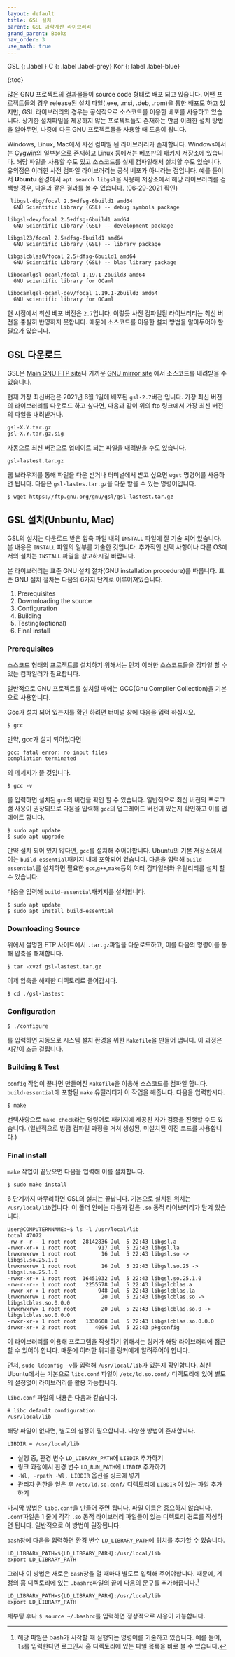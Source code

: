 ```yaml
---
layout: default
title: GSL 설치
parent: GSL 과학계산 라이브러리
grand_parent: Books
nav_order: 3
use_math: true
---
```


GSL
{: .label }
C
{: .label .label-grey}
Kor
{: label .label-blue}

{:toc}

 많은 GNU 프로젝트의 결과물들이 source code 형태로 배포 되고 있습니다. 어떤 프로젝트들의 경우 release된 설치 파일(.exe, .msi, .deb, .rpm)을 통한 배포도 하고 있지만, GSL 라이브러리의 경우는 공식적으로 소스코드를 이용한 베포를 사용하고 있습니다. 상기한 설치파일을 제공하지 않는 프로젝트들도 존재하는 만큼 이러한 설치 방법을 알아두면, 나중에 다른  GNU 프로젝트들을 사용할 때 도움이 됩니다.
 
 Windows, Linux, Mac에서 사전 컴파일 된 라이브러리가 존재합니다. Windows에서는 [Cygwin](http://www.cygwin.com/)의 일부분으로 존재하고 Linux 등에서는 베포판의 패키지 저장소에 있습니다. 해당 파일을 사용할 수도 있고 소스코드를 실제 컴파일해서 설치할 수도 있습니다. 유의점은 이러한 사전 컴파일 라이브러리는 공식 베포가 아니라는 점입니다. 예를 들어서 **Ubuntu** 환경에서 `apt search libgsl`을 사용해 저장소에서 해당 라이브러리를 검색할 경우, 다음과 같은 결과를 볼 수 있습니다. (06-29-2021 확인)

```
 libgsl-dbg/focal 2.5+dfsg-6build1 amd64
  GNU Scientific Library (GSL) -- debug symbols package

libgsl-dev/focal 2.5+dfsg-6build1 amd64
  GNU Scientific Library (GSL) -- development package

libgsl23/focal 2.5+dfsg-6build1 amd64
  GNU Scientific Library (GSL) -- library package

libgslcblas0/focal 2.5+dfsg-6build1 amd64
  GNU Scientific Library (GSL) -- blas library package

libocamlgsl-ocaml/focal 1.19.1-2build3 amd64
  GNU scientific library for OCaml

libocamlgsl-ocaml-dev/focal 1.19.1-2build3 amd64
  GNU scientific library for OCaml
```

 현 시점에서 최신 베포 버전은 `2.7`입니다. 이렇듯 사전 컴파일된 라이브러리는 최신 버전을 충실히 반영하지 못합니다. 때문에 소스코드를 이용한 설치 방법을 알아두어야 할 필요가 있습니다.

## GSL 다운로드 
 GSL은 [Main GNU FTP site](ftp://ftp.gnu.org/gnu/gsl/)나 가까운 [GNU mirror site](http://ftpmirror.gnu.org/gsl/) 에서 소스코드를 내려받을 수 있습니다.

 현재 가장 최신버전은 2021년 6월 1일에 배포된 `gsl-2.7`버전 입니다. 가장 최신 버전의 라이브러리를 다운로드 하고 싶다면, 다음과 같이 위의 ftp 링크에서 가장 최신 버전의 파일을 내려받거나.
```
gsl-X.Y.tar.gz
gsl-X.Y.tar.gz.sig
```
 자동으로 최신 버전으로 업데이트 되는 파일을 내려받을 수도 있습니다.
```
gsl-lastest.tar.gz
```
 웹 브라우저를 통해 파일을 다운 받거나 터미널에서 받고 싶으면 `wget` 명령어를 사용하면 됩니다. 다음은 `gsl-lastes.tar.gz`을 다운 받을 수 있는 명령어입니다.
```
$ wget https://ftp.gnu.org/gnu/gsl/gsl-lastest.tar.gz
```



## GSL 설치(Unbuntu, Mac)
GSL의 설치는 다운로드 받은 압축 파일 내의 `INSTALL` 파일에 잘 기술 되어 있습니다. 본 내용은 `INSTALL` 파일의 일부를 기술한 것입니다. 추가적인 선택 사항이나 다른 OS에서의 설치는 `INSTALL` 파일을 참고하시길 바랍니다.

 본 라이브러리는 표준 GNU 설치 절차(GNU installation procedure)를 따릅니다. 표준 GNU 설치 절차는 다음의 6가지 단계로 이루어져있습니다.

1. Prerequisites
2. Downnloading the source
3. Configuration
4. Building
5. Testing(optional)
6. Final install

###  Prerequisites

 소스코드 형태의 프로젝트를 설치하기 위해서는 먼저 이러한 소스코드들을 컴파일 할 수 있는 컴파일러가 필요합니다. 

 일반적으로 GNU 프로젝트를 설치할 때에는 GCC(Gnu Compiler Collection)을 기본으로 사용합니다. 

 Gcc가 설치 되어 있는지를 확인 하려면 터미널 창에 다음을 입력 하십시오.
 ```
 $ gcc
 ```
 만약,  gcc가 설치 되어있다면 
 
```
gcc: fatal error: no input files
compliation terminated
```

 
 의 메세지가 뜰 것입니다. 

```
$ gcc -v
```
를 입력하면 설치된 `gcc`의 버전을 확인 할 수 있습니다. 일반적으로 최신 버전의 프로그램 사용이 권장되므로 다음을 입력해 `gcc`의 업그레이드 버전이 있는지 확인하고 이를 업데이트 합니다.
```
$ sudo apt update
$ sudo apt upgrade
```
만약 설치 되어 있지 않다면,  `gcc`를 설치해 주어야합니다. Ubuntu의 기본 저장소에서 이는 `build-essential`패키지 내에 포함되어 있습니다. 다음을 입력해  `build-essential`를 설치하면 필요한 `gcc`,`g++`,`make`등의 여러 컴파일러와 유틸리티를 설치 할 수 있습니다.

다음을 입력해 `build-essential`패키지를 설치합니다.

```
$ sudo apt update
$ sudo apt install build-essential
```

### Downloading Source

위에서 설명한 FTP 사이트에서 `.tar.gz`파일을 다운로드하고, 이를 다음의 명령어를 통해 압축을 해제합니다.
```
$ tar -xvzf gsl-lastest.tar.gz
```
이제 압축을 해제한 디렉토리로 들어갑시다.
```
$ cd ./gsl-lastest
```
 
### Configuration
```
$ ./configure
```
를 입력하면 자동으로 시스템 설치 환경을 위한 `Makefile`을 만들어 냅니다. 이 과정은 시간이 조금 걸립니다. 

### Building & Test
`config` 작업이 끝나면 만들어진 `Makefile`을 이용해 소스코드를 컴파일 합니다. `build-essential`에 포함된 `make` 유틸리티가 이 작업을 해줍니다. 다음을 입력합시다.
```
$ make
```
선택사항으로 `make check`라는 명령어로 패키지에 제공된 자가 검증을 진행할 수도 있습니다. (일반적으로 방금 컴파일 과정을 거처 생성된, 미설치된 이진 코드를 사용합니다.)

### Final install

 
`make` 작업이 끝났으면 다음을 입력해 이를 설치합니다.
```
$ sudo make install
```

6 단계까지 마무리하면 GSL의 설치는 끝납니다. 기본으로 설치된 위치는 `/usr/local/lib`입니다. 이 폴더 안에는 다음과 같은 `.so` 동적 라이브러리가 담겨 있습니다. 

```
User@COMPUTERNNAME:~$ ls -l /usr/local/lib
total 47072
-rw-r--r-- 1 root root  28142836 Jul  5 22:43 libgsl.a
-rwxr-xr-x 1 root root       917 Jul  5 22:43 libgsl.la
lrwxrwxrwx 1 root root        16 Jul  5 22:43 libgsl.so -> libgsl.so.25.1.0
lrwxrwxrwx 1 root root        16 Jul  5 22:43 libgsl.so.25 -> libgsl.so.25.1.0
-rwxr-xr-x 1 root root  16451032 Jul  5 22:43 libgsl.so.25.1.0
-rw-r--r-- 1 root root   2255578 Jul  5 22:43 libgslcblas.a
-rwxr-xr-x 1 root root       948 Jul  5 22:43 libgslcblas.la
lrwxrwxrwx 1 root root        20 Jul  5 22:43 libgslcblas.so -> libgslcblas.so.0.0.0
lrwxrwxrwx 1 root root        20 Jul  5 22:43 libgslcblas.so.0 -> libgslcblas.so.0.0.0
-rwxr-xr-x 1 root root   1330608 Jul  5 22:43 libgslcblas.so.0.0.0
drwxr-xr-x 2 root root      4096 Jul  5 22:43 pkgconfig
```

이 라이브러리를 이용해 프로그램을 작성하기 위해서는 링커가 해당 라이브러리에 접근할 수 있어야 합니다. 때문에 이러한 위치를 링커에게 알려주어야 합니다.

먼저, `sudo ldconfig -v`를 입력해 `/usr/local/lib`가 있는지 확인합니다. 최신 Ubuntu에서는 기본으로 `libc.conf` 파일이 `/etc/ld.so.conf/` 디렉토리에 있어 별도의 설정없이 라이브러리를 활용 가능합니다.

`libc.conf` 파일의 내용은 다음과 같습니다.

```
# libc default configuration
/usr/local/lib
```
해당 파일이 없다면, 별도의 설정이 필요합니다. 다양한 방법이 존재합니다.

`LIBDIR = /usr/local/lib`

* 실행 중, 환경 변수 `LD_LIBRARY_PATH`에 `LIBDIR` 추가하기
* 링크 과정에서 환경 변수 `LD_RUN_PATH`에 `LIBDIR` 추가하기
* `-Wl, -rpath -Wl, LIBDIR` 옵션을 링크에 넣기
* 관리자 권한을 얻은 후 `/etc/ld.so.conf/` 디렉토리에 `LIBDIR` 이 있는 파일 추가하기

마지막 방법은 `libc.conf`을 만들어 주면 됩니다. 파일 이름은 중요하지 않습니다. `.conf`파일은 1 줄에 각각 `.so` 동적 라이브러리 파일들이 있는 디렉토리 경로를 작성하면 됩니다. 일반적으로 이 방법이 권장됩니다.

`bash`창에 다음을 입력하면 환경 변수 `LD_LIBRARY_PATH`에 위치를 추가할 수 있습니다. 

```
LD_LIBRARY_PATH=${LD_LIBRARY_PARH}:/usr/local/lib
export LD_LIBRARY_PATH 
```


그러나 이 방법은 새로운 `bash`창을 열 때마다 별도로 입력해 주어야합니다. 때문에, 계정의 홈 디렉토리에 있는 `.bashrc`파일의 끝에 다음의 문구를 추가해줍니다.[^bashrc]


```
LD_LIBRARY_PATH=${LD_LIBRARY_PARH}:/usr/local/lib
export LD_LIBRARY_PATH 
```

재부팅 후나 `$ source ~/.bashrc`를 입력하면 정상적으로 사용이 가능합니다.

 
 [^bashrc]: 해당 파일은 bash가 시작할 때 실행되는 명령어를 기술하고 있습니다. 예를 들어, `ls`를 입력한다면 로그인시 홈 디렉토리에 있는 파일 목록을 바로 볼 수 있습니다.